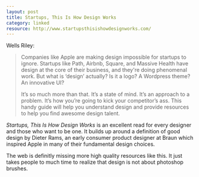```yaml
---
layout: post
title: Startups, This Is How Design Works
category: linked
resource: http://www.startupsthisishowdesignworks.com/
---
```


Wells Riley:

> Companies like Apple are making design impossible for startups to ignore. Startups like Path,
> Airbnb, Square, and Massive Health have design at the core of their business, and they're
> doing phenomenal work. But what is ‘design’ actually? Is it a logo? A Wordpress theme? An
> innovative UI?
>
> It’s so much more than that. It’s a state of mind. It’s an approach to
> a problem. It’s how you’re going to kick your competitor’s ass. This handy guide will help
> you understand design and provide resources to help you find awesome design talent.

*Startups, This Is How Design Works* is an excellent read for every designer and those
who want to be one. It builds up around a definition of good design by Dieter Rams, an early consumer
product designer at Braun which inspired Apple in many of their fundamental design choices.

The web is definitly missing more high quality resources like this.
It just takes people to much time to realize that design is not about photoshop brushes.
